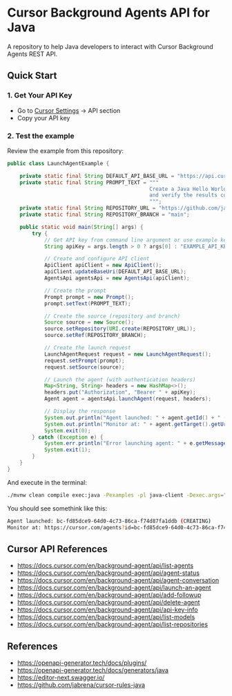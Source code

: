 # Cursor Background Agents API for Java

A repository to help Java developers to interact with Cursor Background Agents REST API.

## Quick Start

### 1. Get Your API Key

- Go to [Cursor Settings](https://cursor.com/settings) → API section
- Copy your API key

### 2. Test the example

Review the example from this repository:

```java
public class LaunchAgentExample {

    private static final String DEFAULT_API_BASE_URL = "https://api.cursor.com";
    private static final String PROMPT_TEXT = """
                                              Create a Java Hello World program
                                              and verify the results compiling and executing
                                              """;
    private static final String REPOSITORY_URL = "https://github.com/jabrena/cursor-background-agent-api-java-hello-world";
    private static final String REPOSITORY_BRANCH = "main";

    public static void main(String[] args) {
        try {
            // Get API key from command line argument or use example key
            String apiKey = args.length > 0 ? args[0] : "EXAMPLE_API_KEY";

            // Create and configure API client
            ApiClient apiClient = new ApiClient();
            apiClient.updateBaseUri(DEFAULT_API_BASE_URL);
            AgentsApi agentsApi = new AgentsApi(apiClient);

            // Create the prompt
            Prompt prompt = new Prompt();
            prompt.setText(PROMPT_TEXT);

            // Create the source (repository and branch)
            Source source = new Source();
            source.setRepository(URI.create(REPOSITORY_URL));
            source.setRef(REPOSITORY_BRANCH);

            // Create the launch request
            LaunchAgentRequest request = new LaunchAgentRequest();
            request.setPrompt(prompt);
            request.setSource(source);

            // Launch the agent (with authentication headers)
            Map<String, String> headers = new HashMap<>();
            headers.put("Authorization", "Bearer " + apiKey);
            Agent agent = agentsApi.launchAgent(request, headers);

            // Display the response
            System.out.println("Agent launched: " + agent.getId() + " (" + agent.getStatus() + ")");
            System.out.println("Monitor at: " + agent.getTarget().getUrl());
            System.exit(0);
        } catch (Exception e) {
            System.err.println("Error launching agent: " + e.getMessage());
            System.exit(1);
        }
    }
}
```

And execute in the terminal:

```bash
./mvnw clean compile exec:java -Pexamples -pl java-client -Dexec.args="YOUR_CURSOR_KEY"
```

You should see somethink like this:

```bash
Agent launched: bc-fd85dce9-64d0-4c73-86ca-f74d87fa1ddb (CREATING)
Monitor at: https://cursor.com/agents?id=bc-fd85dce9-64d0-4c73-86ca-f74d87fa1ddb
```

## Cursor API References

- https://docs.cursor.com/en/background-agent/api/list-agents
- https://docs.cursor.com/en/background-agent/api/agent-status
- https://docs.cursor.com/en/background-agent/api/agent-conversation
- https://docs.cursor.com/en/background-agent/api/launch-an-agent
- https://docs.cursor.com/en/background-agent/api/add-followup
- https://docs.cursor.com/en/background-agent/api/delete-agent
- https://docs.cursor.com/en/background-agent/api/api-key-info
- https://docs.cursor.com/en/background-agent/api/list-models
- https://docs.cursor.com/en/background-agent/api/list-repositories

## References

- https://openapi-generator.tech/docs/plugins/
- https://openapi-generator.tech/docs/generators/java
- https://editor-next.swagger.io/
- https://github.com/jabrena/cursor-rules-java
